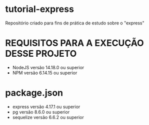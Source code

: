 # tutorial-express
Repositório criado para fins de prática de estudo sobre o "express"

# REQUISITOS PARA A EXECUÇÃO DESSE PROJETO

* NodeJS versão 14.18.0 ou superior
* NPM versão 6.14.15 ou superior

# package.json

* express versão 4.17.1 ou superior
* pg versão 8.6.0 ou superior
* sequelize versão 6.6.2 ou superior
